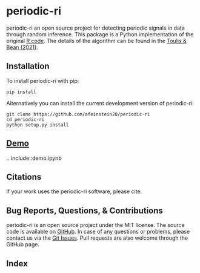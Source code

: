 periodic-ri
=====================================================

periodic-ri an open source project for detecting periodic signals in data through
random inference. This package is a Python implementation of the original [R code](https://github.com/ptoulis/ri-exoplanet-detection).
The details of the algorithm can be found in the [Toulis & Bean (2021)](https://www.ptoulis.com/s/astro_main.pdf).


Installation
------------

To install periodic-ri with pip:
   
    pip install

Alternatively you can install the current development version of periodic-ri:

    git clone https://github.com/afeinstein20/periodic-ri
    cd periodic-ri
    python setup.py install
	    

[Demo](demo.html)
----

.. include::demo.ipynb


Citations
---------

If your work uses the periodic-ri software, please cite.


Bug Reports, Questions, & Contributions
---------------------------------------

periodic-ri is an open source project under the MIT license. The source code is available on [GitHub](https://github.com/afeinstein20/periodic-ri). In case of any questions or problems, please contact us via the [Git Issues](https://github.com/afeinstein20/periodic-ri/issues). Pull requests are also welcome through the GitHub page.


Index
-----

